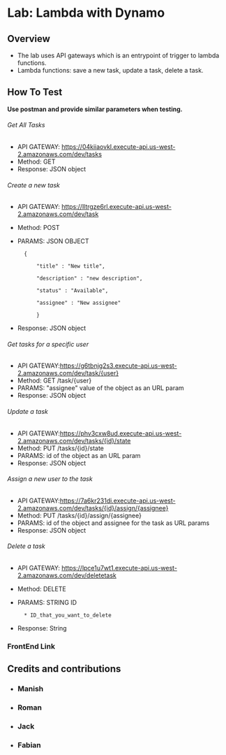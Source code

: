# Lab: Lambda with Dynamo

## Overview
- The lab uses API gateways which is an entrypoint of trigger to lambda functions.
- Lambda functions: save a new task, update a task, delete a task.

## How To Test
 **Use postman and provide similar parameters when testing.** 
 ###### Get All Tasks
  * API GATEWAY: https://04kiiaovkl.execute-api.us-west-2.amazonaws.com/dev/tasks
  * Method: GET           
  * Response: JSON object
  
###### Create a new task
  * API GATEWAY: https://lltrgze6rl.execute-api.us-west-2.amazonaws.com/dev/task
  * Method: POST
  * PARAMS: JSON OBJECT
  
          
          {
          
              "title" : "New title",
              
              "description" : "new description",
              
              "status" : "Available",
              
              "assignee" : "New assignee"
              
              }
              
   * Response: JSON object
   
 ###### Get tasks for a specific user        
  * API GATEWAY:https://g6tbnjg2s3.execute-api.us-west-2.amazonaws.com/dev/task/{user}
  * Method: GET /task/{user}
  * PARAMS: "assignee" value  of the object as an URL param           
  * Response: JSON object
   
###### Update a task        
  * API GATEWAY:https://phv3cxw8ud.execute-api.us-west-2.amazonaws.com/dev/tasks/{id}/state
  * Method: PUT /tasks/{id}/state
  * PARAMS: id of the object as an URL param           
  * Response: JSON object
  
###### Assign a new user to the task        
  * API GATEWAY:https://7a6kr231di.execute-api.us-west-2.amazonaws.com/dev/tasks/{id}/assign/{assignee}
  * Method: PUT /tasks/{id}/assign/{assignee}
  * PARAMS: id of the object and assignee for the task as URL params         
  * Response: JSON object
  
###### Delete a task        
  * API GATEWAY: https://lpce1u7wt1.execute-api.us-west-2.amazonaws.com/dev/deletetask
  * Method: DELETE
  * PARAMS: STRING ID 
  
          * ID_that_you_want_to_delete
          
   * Response: String 
   
 ### FrontEnd Link 
      
              
## Credits and contributions
  * ### Manish
  * ### Roman
  * ### Jack
  * ### Fabian

